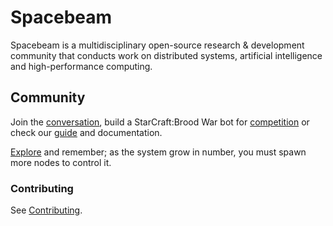 # Spacebeam

Spacebeam is a multidisciplinary open-source research & development community that conducts work on distributed systems, artificial intelligence and high-performance computing.

## Community
Join the [conversation](https://discord.com/invite/SFpVE5Z), build a StarCraft:Brood War bot for [competition](https://torchup.org) or check our [guide](https://github.com/spacebeam/guide/wiki) and documentation. 

[Explore](https://spacebeam.org) and remember; as the system grow in number, you must spawn more nodes to control it.

### Contributing

See [Contributing](CONTRIBUTING.md).
